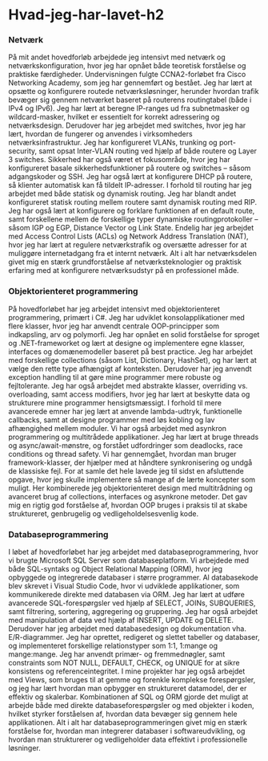# Hvad-jeg-har-lavet-h2
### Netværk
På mit andet hovedforløb arbejdede jeg intensivt med netværk og netværkskonfiguration, hvor jeg har opnået både teoretisk forståelse og praktiske færdigheder. Undervisningen fulgte CCNA2-forløbet fra Cisco Networking Academy, som jeg har gennemført og bestået.
Jeg har lært at opsætte og konfigurere routede netværksløsninger, herunder hvordan trafik bevæger sig gennem netværket baseret på routerens routingtabel (både i IPv4 og IPv6). Jeg har lært at beregne IP-ranges ud fra subnetmasker og wildcard-masker, hvilket er essentielt for korrekt adressering og netværksdesign.
Derudover har jeg arbejdet med switches, hvor jeg har lært, hvordan de fungerer og anvendes i virksomheders netværksinfrastruktur. Jeg har konfigureret VLANs, trunking og port-security, samt opsat Inter-VLAN routing ved hjælp af både routere og Layer 3 switches.
Sikkerhed har også været et fokusområde, hvor jeg har konfigureret basale sikkerhedsfunktioner på routere og switches – såsom adgangskoder og SSH. Jeg har også lært at konfigurere DHCP på routere, så klienter automatisk kan få tildelt IP-adresser.
I forhold til routing har jeg arbejdet med både statisk og dynamisk routing. Jeg har blandt andet konfigureret statisk routing mellem routere samt dynamisk routing med RIP. Jeg har også lært at konfigurere og forklare funktionen af en default route, samt forskellene mellem de forskellige typer dynamiske routingprotokoller – såsom IGP og EGP, Distance Vector og Link State.
Endelig har jeg arbejdet med Access Control Lists (ACLs) og Network Address Translation (NAT), hvor jeg har lært at regulere netværkstrafik og oversætte adresser for at muliggøre internetadgang fra et internt netværk.
Alt i alt har netværksdelen givet mig en stærk grundforståelse af netværksteknologier og praktisk erfaring med at konfigurere netværksudstyr på en professionel måde.

### Objektorienteret programmering
På hovedforløbet har jeg arbejdet intensivt med objektorienteret programmering, primært i C#. Jeg har udviklet konsolapplikationer med flere klasser, hvor jeg har anvendt centrale OOP-principper som indkapsling, arv og polymorfi. Jeg har opnået en solid forståelse for sproget og .NET-frameworket og lært at designe og implementere egne klasser, interfaces og domænemodeller baseret på best practice.
Jeg har arbejdet med forskellige collections (såsom List, Dictionary, HashSet), og har lært at vælge den rette type afhængigt af konteksten. Derudover har jeg anvendt exception handling til at gøre mine programmer mere robuste og fejltolerante.
Jeg har også arbejdet med abstrakte klasser, overriding vs. overloading, samt access modifiers, hvor jeg har lært at beskytte data og strukturere mine programmer hensigtsmæssigt. I forhold til mere avancerede emner har jeg lært at anvende lambda-udtryk, funktionelle callbacks, samt at designe programmer med løs kobling og lav afhængighed mellem moduler.
Vi har også arbejdet med asynkron programmering og multitrådede applikationer. Jeg har lært at bruge threads og async/await-mønstre, og forstået udfordringer som deadlocks, race conditions og thread safety. Vi har gennemgået, hvordan man bruger framework-klasser, der hjælper med at håndtere synkronisering og undgå de klassiske fejl.
For at samle det hele lavede jeg til sidst en afsluttende opgave, hvor jeg skulle implementere så mange af de lærte koncepter som muligt. Her kombinerede jeg objektorienteret design med multitrådning og avanceret brug af collections, interfaces og asynkrone metoder. Det gav mig en rigtig god forståelse af, hvordan OOP bruges i praksis til at skabe struktureret, genbrugelig og vedligeholdelsesvenlig kode.

### Databaseprogrammering
I løbet af hovedforløbet har jeg arbejdet med databaseprogrammering, hvor vi brugte Microsoft SQL Server som databaseplatform. Vi arbejdede med både SQL-syntaks og Object Relational Mapping (ORM), hvor jeg opbyggede og integrerede databaser i større programmer. Al databasekode blev skrevet i Visual Studio Code, hvor vi udviklede applikationer, som kommunikerede direkte med databasen via ORM.
Jeg har lært at udføre avancerede SQL-forespørgsler ved hjælp af SELECT, JOINs, SUBQUERIES, samt filtrering, sortering, aggregering og gruppering. Jeg har også arbejdet med manipulation af data ved hjælp af INSERT, UPDATE og DELETE.
Derudover har jeg arbejdet med databasedesign og dokumentation vha. E/R-diagrammer. Jeg har oprettet, redigeret og slettet tabeller og databaser, og implementeret forskellige relationstyper som 1:1, 1:mange og mange:mange. Jeg har anvendt primær- og fremmednøgler, samt constraints som NOT NULL, DEFAULT, CHECK, og UNIQUE for at sikre konsistens og referenceintegritet.
I mine projekter har jeg også arbejdet med Views, som bruges til at gemme og forenkle komplekse forespørgsler, og jeg har lært hvordan man opbygger en struktureret datamodel, der er effektiv og skalerbar. Kombinationen af SQL og ORM gjorde det muligt at arbejde både med direkte databaseforespørgsler og med objekter i koden, hvilket styrker forståelsen af, hvordan data bevæger sig gennem hele applikationen.
Alt i alt har databaseprogrammeringen givet mig en stærk forståelse for, hvordan man integrerer databaser i softwareudvikling, og hvordan man strukturerer og vedligeholder data effektivt i professionelle løsninger.
